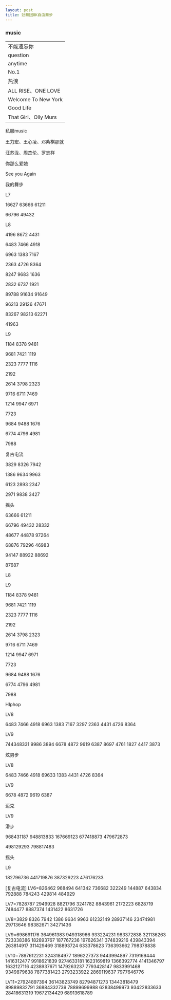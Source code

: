 ```yaml
---
layout: post
title: 劲舞团8K自由舞步
---
```


### music	





|                      |
| -------------------- |
| 不能遗忘你           |
| question             |
| anytime              |
| No.1                 |
| 热浪                 |
| ALL RISE、ONE LOVE   |
| Welcome To New York  |
| Good Life            |
| That Girl、Olly Murs |

私服music

王力宏、王心凌、邓紫棋那就

汪苏泷、周杰伦、罗志祥

你那么爱她



See you Again



我的舞步

L7

16627	63666	61211

66796	49432

L8

4196	 8672	 4431

6483	 7466 	4918 

6963	 1383	 7167 

2363	 4726 	 8364	 

8247	 9683 	1636	 

2832	 6737	 1921

89788	91634	91649

96213	29126	47671

83267	98213	62271

41963

L9

1184	8378	9481	

9681	7421	1119	

2323	7777	1116	

2192

2614	 3798	2323	

9716	 6711	7469	

1214	 9947	6971	

7723	 

9684	 9488	 1676	 

6774	 4796	 4981	

7988	



复古电流

3829	 8326	 7942

1386	 9634	 9963	 

6123	 2893	 2347	 

2971	 9838	 3427

摇头

63666	 61211

66796	 49432	 28332

48677	 44878	 97264

68876	 79296	 46983

94147	 88922	 88692

87687

L8



L9

1184	8378	9481	

9681	7421	1119	

2323	7777	1116	

2192

2614	 3798	2323	

9716	 6711	7469	

1214	 9947	6971	

7723	 

9684	 9488	 1676	 

6774	 4796	 4981	

7988	



HIphop

LV8

6483 7466 4918 6963 1383 7167 3297 2363 4431 4726 8364

LV9

744348331 9986 3894 6678 4872 9619 6387 8697 4761 1827 4417 3873

炫男步

LV8

6483	7466	4918	69633	1383	4431	4726	8364

LV9

6678	4872	9619	6387	



迈克

LV9

滑步

968431187	948813833	167669123 	677418873	479672873 

498129293	798817483	

摇头

L9

182796736	441719876	387329223	476176233



[复古电流]
LV6=826462 968494 641342 736682 322249 144887 643834 792888 784243 429814 484929

LV7=7828787 2949928 8821796 3241782 8843961 2172223 6828719 7484477 8887374 1431422 8631726

LV8=3829 	8326	 7942 1386 9634 9963	 61232149 28937146 23474981 29713646 98382671 34271436

LV9=698691176 364961383 949318966 933224231 983372838 321136263 723338386 182893767 187767236 197626341 374839216 439843394 263814917 311429469 318893724 633378623 736393662 798378838

LV10=7897612231 3243184977 1896227373 9443994897 7319169444 1416312477 9918621839 9274633181 1623169819 1366392774 4141346797 1632127116 4238937671 1479263237 7793428147 9833991468 9349879638 7877381423 2793233922 2869119637 7977646776

LV11=27924897394 36143823749 82794871273 13443818479 89889832791 36884332739 78899699988 62838499973 93422833633 28418631319 19672134429 68913618789
